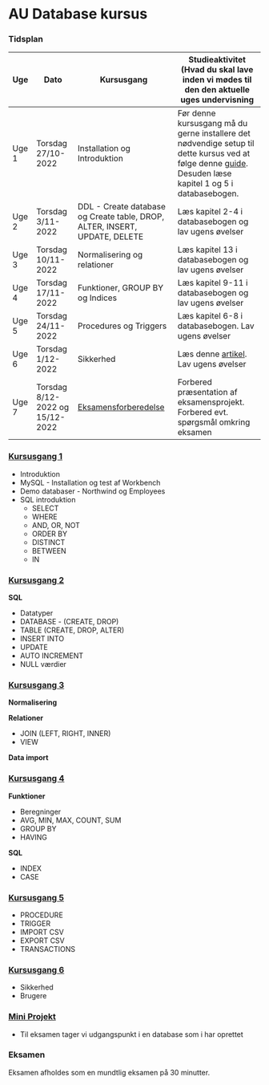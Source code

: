 # AU Database kursus
### Tidsplan
|Uge|Dato|Kursusgang|Studieaktivitet (Hvad du skal lave inden vi mødes til den den aktuelle uges undervisning|
|--|--|--|--|
|Uge 1| Torsdag 27/10-2022|Installation og Introduktion|Før denne kursusgang må du gerne installere det nødvendige setup til dette kursus ved at følge denne [guide](00_install.md). Desuden læse kapitel 1 og 5 i databasebogen.|
|Uge 2| Torsdag 3/11-2022|DDL - Create database og Create table, DROP, ALTER, INSERT, UPDATE, DELETE|Læs kapitel 2-4 i databasebogen og lav ugens øvelser|
|Uge 3| Torsdag 10/11-2022|Normalisering og relationer|Læs kapitel 13 i databasebogen og lav ugens øvelser|
|Uge 4| Torsdag 17/11-2022|Funktioner, GROUP BY og Indices|Læs kapitel 9-11 i databasebogen og lav ugens øvelser|
|Uge 5| Torsdag 24/11-2022|Procedures og Triggers|Læs kapitel 6-8 i databasebogen. Lav ugens øvelser|
|Uge 6| Torsdag 1/12-2022|Sikkerhed |Læs denne [artikel](https://satoricyber.com/mysql-security/mysql-security-common-threats-and-8-best-practices/). Lav ugens øvelser|
|Uge 7| Torsdag 8/12-2022 og 15/12-2022|[Eksamensforberedelse](https://docs.google.com/spreadsheets/d/1yVyQ91FbBcRAp93aUd1B9_VvBxkGOEG-DjyyYSRo0jM/edit?usp=sharing)|Forbered præsentation af eksamensprojekt. Forbered evt. spørgsmål omkring eksamen|
### [Kursusgang 1](01_Kursusgang.md)

* Introduktion
* MySQL - Installation og test af Workbench
* Demo databaser - Northwind og Employees
* SQL introduktion
	- SELECT
	- WHERE
	- AND, OR, NOT
	- ORDER BY
	- DISTINCT
	- BETWEEN
	- IN


### [Kursusgang 2](02_Kursusgang.md)

**SQL**

* Datatyper
* DATABASE - (CREATE, DROP)
* TABLE (CREATE, DROP, ALTER)
* INSERT INTO
* UPDATE
* AUTO INCREMENT
* NULL værdier


### [Kursusgang 3](03_Kursusgang.md)

**Normalisering**
 
**Relationer**

* JOIN (LEFT, RIGHT, INNER)
* VIEW

**Data import**


### [Kursusgang 4](04_Kursusgang.md)
**Funktioner**

* Beregninger
* AVG, MIN, MAX, COUNT, SUM
* GROUP BY
* HAVING

**SQL**

* INDEX
* CASE

### [Kursusgang 5](05_Kursusgang.md)

* PROCEDURE
* TRIGGER
* IMPORT CSV
* EXPORT CSV
* TRANSACTIONS

### [Kursusgang 6](06_Kursusgang.md)

* Sikkerhed
* Brugere

### [Mini Projekt](07_MiniProjekt.md)

* Til eksamen tager vi udgangspunkt i en database som i har oprettet

### Eksamen
Eksamen afholdes som en mundtlig eksamen på 30 minutter.

